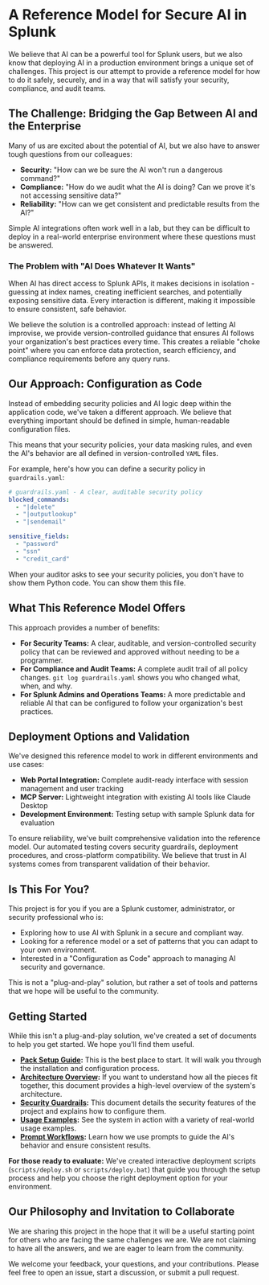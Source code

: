 # A Reference Model for Secure AI in Splunk

We believe that AI can be a powerful tool for Splunk users, but we also know that deploying AI in a production environment brings a unique set of challenges. This project is our attempt to provide a reference model for how to do it safely, securely, and in a way that will satisfy your security, compliance, and audit teams.

## The Challenge: Bridging the Gap Between AI and the Enterprise

Many of us are excited about the potential of AI, but we also have to answer tough questions from our colleagues:

*   **Security:** "How can we be sure the AI won't run a dangerous command?"
*   **Compliance:** "How do we audit what the AI is doing? Can we prove it's not accessing sensitive data?"
*   **Reliability:** "How can we get consistent and predictable results from the AI?"

Simple AI integrations often work well in a lab, but they can be difficult to deploy in a real-world enterprise environment where these questions must be answered.

### The Problem with "AI Does Whatever It Wants"

When AI has direct access to Splunk APIs, it makes decisions in isolation - guessing at index names, creating inefficient searches, and potentially exposing sensitive data. Every interaction is different, making it impossible to ensure consistent, safe behavior.

We believe the solution is a controlled approach: instead of letting AI improvise, we provide version-controlled guidance that ensures AI follows your organization's best practices every time. This creates a reliable "choke point" where you can enforce data protection, search efficiency, and compliance requirements before any query runs.

## Our Approach: Configuration as Code

Instead of embedding security policies and AI logic deep within the application code, we've taken a different approach. We believe that everything important should be defined in simple, human-readable configuration files.

This means that your security policies, your data masking rules, and even the AI's behavior are all defined in version-controlled `YAML` files.

For example, here's how you can define a security policy in `guardrails.yaml`:

```yaml
# guardrails.yaml - A clear, auditable security policy
blocked_commands:
  - "|delete"
  - "|outputlookup"
  - "|sendemail"

sensitive_fields:
  - "password"
  - "ssn"
  - "credit_card"
```

When your auditor asks to see your security policies, you don't have to show them Python code. You can show them this file.

## What This Reference Model Offers

This approach provides a number of benefits:

*   **For Security Teams:** A clear, auditable, and version-controlled security policy that can be reviewed and approved without needing to be a programmer.
*   **For Compliance and Audit Teams:** A complete audit trail of all policy changes. `git log guardrails.yaml` shows you who changed what, when, and why.
*   **For Splunk Admins and Operations Teams:** A more predictable and reliable AI that can be configured to follow your organization's best practices.

## Deployment Options and Validation

We've designed this reference model to work in different environments and use cases:

*   **Web Portal Integration:** Complete audit-ready interface with session management and user tracking
*   **MCP Server:** Lightweight integration with existing AI tools like Claude Desktop
*   **Development Environment:** Testing setup with sample Splunk data for evaluation

To ensure reliability, we've built comprehensive validation into the reference model. Our automated testing covers security guardrails, deployment procedures, and cross-platform compatibility. We believe that trust in AI systems comes from transparent validation of their behavior.

## Is This For You?

This project is for you if you are a Splunk customer, administrator, or security professional who is:

*   Exploring how to use AI with Splunk in a secure and compliant way.
*   Looking for a reference model or a set of patterns that you can adapt to your own environment.
*   Interested in a "Configuration as Code" approach to managing AI security and governance.

This is not a "plug-and-play" solution, but rather a set of tools and patterns that we hope will be useful to the community.

## Getting Started

While this isn't a plug-and-play solution, we've created a set of documents to help you get started. We hope you'll find them useful.

*   **[Pack Setup Guide](docs/pack-setup.md):** This is the best place to start. It will walk you through the installation and configuration process.
*   **[Architecture Overview](docs/architecture.md):** If you want to understand how all the pieces fit together, this document provides a high-level overview of the system's architecture.
*   **[Security Guardrails](docs/security-guardrails.md):** This document details the security features of the project and explains how to configure them.
*   **[Usage Examples](docs/examples.md):** See the system in action with a variety of real-world usage examples.
*   **[Prompt Workflows](docs/prompt-workflows.md):** Learn how we use prompts to guide the AI's behavior and ensure consistent results.

**For those ready to evaluate:** We've created interactive deployment scripts (`scripts/deploy.sh` or `scripts/deploy.bat`) that guide you through the setup process and help you choose the right deployment option for your environment.

## Our Philosophy and Invitation to Collaborate

We are sharing this project in the hope that it will be a useful starting point for others who are facing the same challenges we are. We are not claiming to have all the answers, and we are eager to learn from the community.

We welcome your feedback, your questions, and your contributions. Please feel free to open an issue, start a discussion, or submit a pull request.